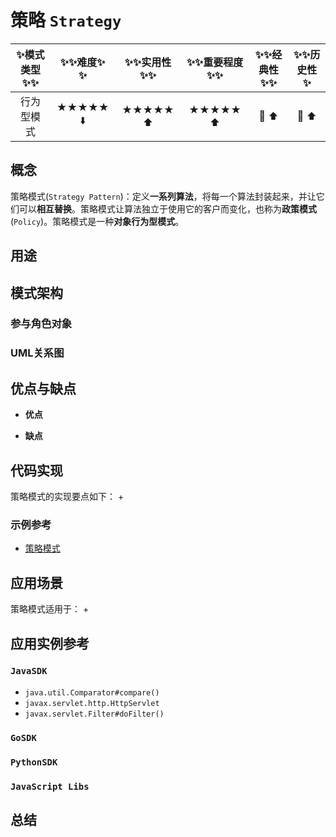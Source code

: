 # 策略 `Strategy`

| :sparkles:模式类型:sparkles::sparkles:|:sparkles::sparkles:难度:sparkles:  :sparkles: | :sparkles::sparkles:实用性:sparkles::sparkles: | :sparkles::sparkles:重要程度:sparkles::sparkles: |  :sparkles::sparkles:经典性:sparkles::sparkles: | :sparkles::sparkles:历史性:sparkles: |
| :----------------------------------------: | :-----------------------------------------------: | :-------------------------------------------------: | :----------------------------------------------------: | :--------------------------------------------------: | :--------------------------------------: |
|                    行为型模式                        |                ★★★★★ :arrow_down:                 |                  ★★★★★ :arrow_up:                   |                    ★★★★★ :arrow_up:                    |              :green_heart:  :arrow_up:               |        :green_heart:  :arrow_up:         |

## 概念
策略模式(`Strategy Pattern`)：定义**一系列算法**，将每一个算法封装起来，并让它们可以**相互替换**。策略模式让算法独立于使用它的客户而变化，也称为**政策模式**(`Policy`)。策略模式是一种**对象行为型模式**。

## 用途


## 模式架构



### 参与角色对象



### UML关系图



## 优点与缺点
+ **优点**

+ **缺点**


## 代码实现
策略模式的实现要点如下：
+

### 示例参考
+ [策略模式](./java/io/github/hooj0/strategy)

## 应用场景
策略模式适用于：
+

## 应用实例参考

### `JavaSDK` 
+ `java.util.Comparator#compare()`
+ `javax.servlet.http.HttpServlet`
+ `javax.servlet.Filter#doFilter()`

### `GoSDK`

### `PythonSDK`

### `JavaScript Libs`


## 总结